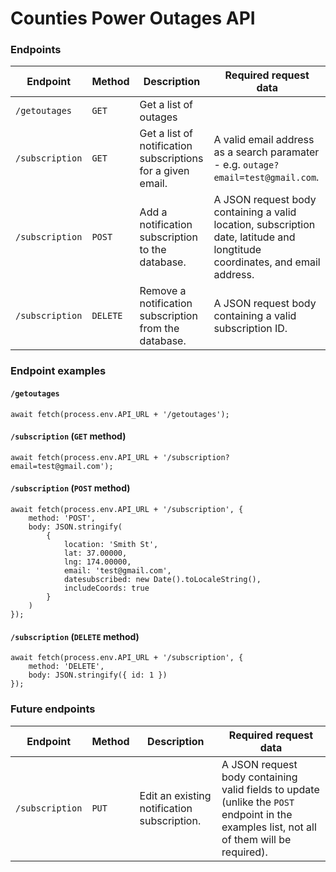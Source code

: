 # Counties Power Outages API

### Endpoints

| Endpoint | Method | Description | Required request data
| -------- | ------ | ----------- | -----------------------
| `/getoutages` | `GET` | Get a list of outages
| `/subscription` | `GET` | Get a list of notification subscriptions for a given email. | A valid email address as a search paramater - e.g. `outage?email=test@gmail.com`.
| `/subscription` | `POST` | Add a notification subscription to the database. | A JSON request body containing a valid location, subscription date, latitude and longtitude coordinates, and email address.
| `/subscription` | `DELETE` | Remove a notification subscription from the database. | A JSON request body containing a valid subscription ID.

### Endpoint examples

#### `/getoutages`
```
await fetch(process.env.API_URL + '/getoutages');
```

#### `/subscription` (`GET` method)
```
await fetch(process.env.API_URL + '/subscription?email=test@gmail.com');
```

#### `/subscription` (`POST` method)
```
await fetch(process.env.API_URL + '/subscription', {
    method: 'POST',
    body: JSON.stringify(
        {
            location: 'Smith St',
            lat: 37.00000,
            lng: 174.00000,
            email: 'test@gmail.com',
            datesubscribed: new Date().toLocaleString(),
            includeCoords: true
        }
    )
});
```

#### `/subscription` (`DELETE` method)
```
await fetch(process.env.API_URL + '/subscription', {
    method: 'DELETE',
    body: JSON.stringify({ id: 1 })
});
```

### Future endpoints

| Endpoint | Method | Description | Required request data
| -------- | ------ | ----------- | -----------------------
| `/subscription` | `PUT` | Edit an existing notification subscription. | A JSON request body containing valid fields to update (unlike the `POST` endpoint in the examples list, not all of them will be required).